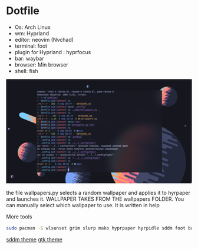 # Dotfile
- Os: Arch Linux
- wm: Hyprland
- editor: neovim (Nvchad)
- terminal: foot
- plugin for Hyprland : hyprfocus
- bar: waybar
- browser: Min browser
- shell: fish

![screenshot](photo1.png)

 the file wallpapers.py selects a random wallpaper and applies it to hyrpaper and launches it. WALLPAPER TAKES FROM THE wallpapers FOLDER. You can manually select which wallpaper to use. It is written in help

More tools
```sh
sudo pacman -S wlsunset grim slurp mako hyprpaper hyrpidle sddm foot bat exa fish rofi tmux neovim
```

[sddm theme](https://github.com/siddrs/tokyo-night-sddm)
[gtk theme](https://www.gnome-look.org/p/1681315/)

